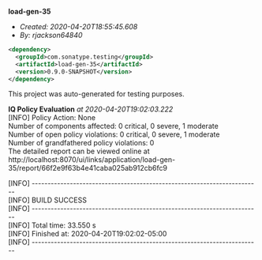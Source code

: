 **load-gen-35**
+ _Created: 2020-04-20T18:55:45.608_
+ _By: rjackson64840_

```xml
<dependency>
  <groupId>com.sonatype.testing</groupId>
  <artifactId>load-gen-35</artifactId>
  <version>0.9.0-SNAPSHOT</version>
</dependency>
```

This project was auto-generated for testing purposes.

**IQ Policy Evaluation** _at 2020-04-20T19:02:03.222_  
[INFO] Policy Action: None  
Number of components affected: 0 critical, 0 severe, 1 moderate  
Number of open policy violations: 0 critical, 0 severe, 1 moderate  
Number of grandfathered policy violations: 0  
The detailed report can be viewed online at http://localhost:8070/ui/links/application/load-gen-35/report/66f2e9f63b4e41caba025ab912cb6fc9  
  
[INFO] ------------------------------------------------------------------------  
[INFO] BUILD SUCCESS  
[INFO] ------------------------------------------------------------------------  
[INFO] Total time: 33.550 s  
[INFO] Finished at: 2020-04-20T19:02:02-05:00  
[INFO] ------------------------------------------------------------------------  
  
